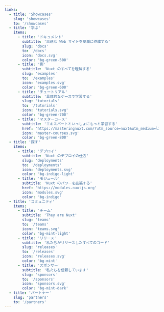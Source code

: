 ```yaml
---
links:
  - title: 'Showcases'
    slug: 'showcases'
    to: '/showcases'
  - title: '学ぶ'
    items:
      - title: 'ドキュメント'
        subtitle: '高速な Web サイトを簡単に作成する'
        slug: 'docs'
        to: '/docs'
        icon: 'docs.svg'
        color: 'bg-green-500'
      - title: '例'
        subtitle: 'Nuxt のすべてを理解する'
        slug: 'examples'
        to: '/examples'
        icon: 'examples.svg'
        color: 'bg-green-600'
      - title: 'チュートリアル'
        subtitle: '具体的なケースで学習する'
        slug: 'tutorials'
        to: '/tutorials'
        icon: 'tutorials.svg'
        color: 'bg-green-700'
      - title: 'マスターコース'
        subtitle: 'エキスパートといっしょにもっと学習する'
        href: 'https://masteringnuxt.com/?utm_source=nuxt&utm_medium=link&utm_campaign=nsite'
        icon: 'master-courses.svg'
        color: 'bg-green-800'
  - title: '探す'
    items:
      - title: 'デプロイ'
        subtitle: 'Nuxt のデプロイの仕方'
        slug: 'deployments'
        to: '/deployments'
        icon: 'deployments.svg'
        color: 'bg-indigo-light'
      - title: 'モジュール'
        subtitle: 'Nuxt のパワーを拡張する'
        href: 'https://modules.nuxtjs.org'
        icon: 'modules.svg'
        color: 'bg-indigo'
  - title: 'コミュニティ'
    items:
      - title: 'チーム'
        subtitle: 'They are Nuxt'
        slug: 'teams'
        to: '/teams'
        icon: 'teams.svg'
        color: 'bg-mint-light'
      - title: 'リリース'
        subtitle: '私たちがリリースしたすべてのコード'
        slug: 'releases'
        to: '/releases'
        icon: 'releases.svg'
        color: 'bg-mint'
      - title: 'スポンサー'
        subtitle: '私たちを信頼しています'
        slug: 'sponsors'
        to: '/sponsors'
        icon: 'sponsors.svg'
        color: 'bg-mint-dark'
  - title: 'パートナー'
    slug: 'partners'
    to: '/partners'
---
```

